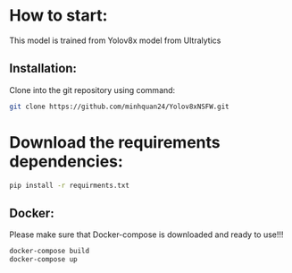 # How to start:
This model is trained from Yolov8x model from Ultralytics

## Installation:
Clone into the git repository using command:

```bash
git clone https://github.com/minhquan24/Yolov8xNSFW.git
```
# Download the requirements dependencies:

```bash
pip install -r requirments.txt
```

## Docker:
Please make sure that Docker-compose is downloaded and ready to use!!!

```bash
docker-compose build
docker-compose up
```

